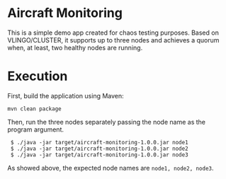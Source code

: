 # Aircraft Monitoring

This is a simple demo app created for chaos testing purposes. Based on VLINGO/CLUSTER, it supports up to three nodes and achieves a quorum when, at least, two healthy nodes are running.

# Execution

First, build the application using Maven:

```
mvn clean package
```

Then, run the three nodes separately passing the node name as the program argument.

```
 $ ./java -jar target/aircraft-monitoring-1.0.0.jar node1
 $ ./java -jar target/aircraft-monitoring-1.0.0.jar node2
 $ ./java -jar target/aircraft-monitoring-1.0.0.jar node3
```

As showed above, the expected node names are `node1, node2, node3`.
